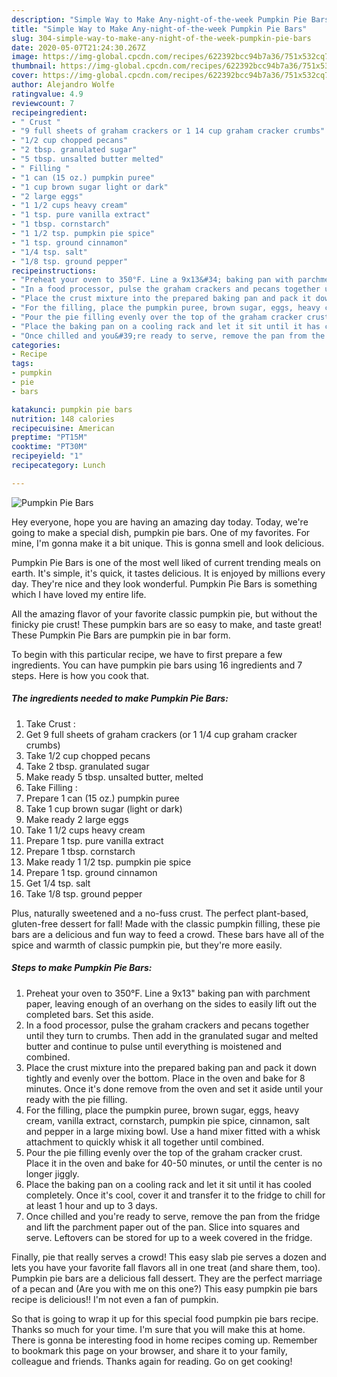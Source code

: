 ```yaml
---
description: "Simple Way to Make Any-night-of-the-week Pumpkin Pie Bars"
title: "Simple Way to Make Any-night-of-the-week Pumpkin Pie Bars"
slug: 304-simple-way-to-make-any-night-of-the-week-pumpkin-pie-bars
date: 2020-05-07T21:24:30.267Z
image: https://img-global.cpcdn.com/recipes/622392bcc94b7a36/751x532cq70/pumpkin-pie-bars-recipe-main-photo.jpg
thumbnail: https://img-global.cpcdn.com/recipes/622392bcc94b7a36/751x532cq70/pumpkin-pie-bars-recipe-main-photo.jpg
cover: https://img-global.cpcdn.com/recipes/622392bcc94b7a36/751x532cq70/pumpkin-pie-bars-recipe-main-photo.jpg
author: Alejandro Wolfe
ratingvalue: 4.9
reviewcount: 7
recipeingredient:
- " Crust "
- "9 full sheets of graham crackers or 1 14 cup graham cracker crumbs"
- "1/2 cup chopped pecans"
- "2 tbsp. granulated sugar"
- "5 tbsp. unsalted butter melted"
- " Filling "
- "1 can (15 oz.) pumpkin puree"
- "1 cup brown sugar light or dark"
- "2 large eggs"
- "1 1/2 cups heavy cream"
- "1 tsp. pure vanilla extract"
- "1 tbsp. cornstarch"
- "1 1/2 tsp. pumpkin pie spice"
- "1 tsp. ground cinnamon"
- "1/4 tsp. salt"
- "1/8 tsp. ground pepper"
recipeinstructions:
- "Preheat your oven to 350°F. Line a 9x13&#34; baking pan with parchment paper, leaving enough of an overhang on the sides to easily lift out the completed bars. Set this aside."
- "In a food processor, pulse the graham crackers and pecans together until they turn to crumbs. Then add in the granulated sugar and melted butter and continue to pulse until everything is moistened and combined."
- "Place the crust mixture into the prepared baking pan and pack it down tightly and evenly over the bottom. Place in the oven and bake for 8 minutes. Once it&#39;s done remove from the oven and set it aside until your ready with the pie filling."
- "For the filling, place the pumpkin puree, brown sugar, eggs, heavy cream, vanilla extract, cornstarch, pumpkin pie spice, cinnamon, salt and pepper in a large mixing bowl. Use a hand mixer fitted with a whisk attachment to quickly whisk it all together until combined."
- "Pour the pie filling evenly over the top of the graham cracker crust. Place it in the oven and bake for 40-50 minutes, or until the center is no longer jiggly."
- "Place the baking pan on a cooling rack and let it sit until it has cooled completely. Once it&#39;s cool, cover it and transfer it to the fridge to chill for at least 1 hour and up to 3 days."
- "Once chilled and you&#39;re ready to serve, remove the pan from the fridge and lift the parchment paper out of the pan. Slice into squares and serve. Leftovers can be stored for up to a week covered in the fridge."
categories:
- Recipe
tags:
- pumpkin
- pie
- bars

katakunci: pumpkin pie bars 
nutrition: 148 calories
recipecuisine: American
preptime: "PT15M"
cooktime: "PT30M"
recipeyield: "1"
recipecategory: Lunch

---
```



![Pumpkin Pie Bars](https://img-global.cpcdn.com/recipes/622392bcc94b7a36/751x532cq70/pumpkin-pie-bars-recipe-main-photo.jpg)

Hey everyone, hope you are having an amazing day today. Today, we're going to make a special dish, pumpkin pie bars. One of my favorites. For mine, I'm gonna make it a bit unique. This is gonna smell and look delicious.

Pumpkin Pie Bars is one of the most well liked of current trending meals on earth. It's simple, it's quick, it tastes delicious. It is enjoyed by millions every day. They're nice and they look wonderful. Pumpkin Pie Bars is something which I have loved my entire life.

All the amazing flavor of your favorite classic pumpkin pie, but without the finicky pie crust! These pumpkin bars are so easy to make, and taste great! These Pumpkin Pie Bars are pumpkin pie in bar form.


To begin with this particular recipe, we have to first prepare a few ingredients. You can have pumpkin pie bars using 16 ingredients and 7 steps. Here is how you cook that.

<!--inarticleads1-->

##### The ingredients needed to make Pumpkin Pie Bars:

1. Take  Crust :
1. Get 9 full sheets of graham crackers (or 1 1/4 cup graham cracker crumbs)
1. Take 1/2 cup chopped pecans
1. Take 2 tbsp. granulated sugar
1. Make ready 5 tbsp. unsalted butter, melted
1. Take  Filling :
1. Prepare 1 can (15 oz.) pumpkin puree
1. Take 1 cup brown sugar (light or dark)
1. Make ready 2 large eggs
1. Take 1 1/2 cups heavy cream
1. Prepare 1 tsp. pure vanilla extract
1. Prepare 1 tbsp. cornstarch
1. Make ready 1 1/2 tsp. pumpkin pie spice
1. Prepare 1 tsp. ground cinnamon
1. Get 1/4 tsp. salt
1. Take 1/8 tsp. ground pepper


Plus, naturally sweetened and a no-fuss crust. The perfect plant-based, gluten-free dessert for fall! Made with the classic pumpkin filling, these pie bars are a delicious and fun way to feed a crowd. These bars have all of the spice and warmth of classic pumpkin pie, but they&#39;re more easily. 

<!--inarticleads2-->

##### Steps to make Pumpkin Pie Bars:

1. Preheat your oven to 350°F. Line a 9x13&#34; baking pan with parchment paper, leaving enough of an overhang on the sides to easily lift out the completed bars. Set this aside.
1. In a food processor, pulse the graham crackers and pecans together until they turn to crumbs. Then add in the granulated sugar and melted butter and continue to pulse until everything is moistened and combined.
1. Place the crust mixture into the prepared baking pan and pack it down tightly and evenly over the bottom. Place in the oven and bake for 8 minutes. Once it&#39;s done remove from the oven and set it aside until your ready with the pie filling.
1. For the filling, place the pumpkin puree, brown sugar, eggs, heavy cream, vanilla extract, cornstarch, pumpkin pie spice, cinnamon, salt and pepper in a large mixing bowl. Use a hand mixer fitted with a whisk attachment to quickly whisk it all together until combined.
1. Pour the pie filling evenly over the top of the graham cracker crust. Place it in the oven and bake for 40-50 minutes, or until the center is no longer jiggly.
1. Place the baking pan on a cooling rack and let it sit until it has cooled completely. Once it&#39;s cool, cover it and transfer it to the fridge to chill for at least 1 hour and up to 3 days.
1. Once chilled and you&#39;re ready to serve, remove the pan from the fridge and lift the parchment paper out of the pan. Slice into squares and serve. Leftovers can be stored for up to a week covered in the fridge.


Finally, pie that really serves a crowd! This easy slab pie serves a dozen and lets you have your favorite fall flavors all in one treat (and share them, too). Pumpkin pie bars are a delicious fall dessert. They are the perfect marriage of a pecan and (Are you with me on this one?) This easy pumpkin pie bars recipe is delicious!! I&#39;m not even a fan of pumpkin. 

So that is going to wrap it up for this special food pumpkin pie bars recipe. Thanks so much for your time. I'm sure that you will make this at home. There is gonna be interesting food in home recipes coming up. Remember to bookmark this page on your browser, and share it to your family, colleague and friends. Thanks again for reading. Go on get cooking!

